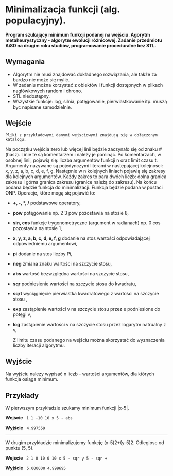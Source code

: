 # Minimalizacja funkcji (alg. populacyjny).

**Program szukający minimum funkcji podanej na wejściu. Agorytm metaheurystyczny - algorytm ewolucji różnicowej. Zadanie  przedmiotu AiSD na drugim roku studiów, programowanie proceduralne bez STL.**

**Wymagania**
---

* Algorytm nie musi znajdować dokładnego rozwiązania, ale także za bardzo nie może się mylić.
* W zadaniu można korzystać z obiektów i funkcji dostępnych w plikach nagłówkowych random i chrono.
* STL niedostępny.
* Wszystkie funkcje: log, silnia, potęgowanie, pierwiastkowanie itp. muszą byc napisane samodzielnie.

**Wejście**
---

    Pliki z przykładowymi danymi wejsciowymi znajdują się w dołączonym katalogu.


Na początku wejścia zero lub więcej linii będzie zaczynało się od znaku # (hasz). Linie te są komentarzem i należy je pominąć. 
Po komentarzach, w osobnej linii, pojawią się: liczba argumentów funkcji n oraz limit czasu t. Argumenty nazywane są pojedynczymi literami w następującej kolejności: x, y, z, a, b, c, d, e, f, g.
Następnie w n kolejnych liniach pojawią się zakresy dla kolejnych argumentów. Każdy zakres to para dwóch liczb: dolna granica zakresu i górna granica zakresu (granice należą do zakresu). 
Na końcu podana będzie funkcja do minimalizacji. Funkcja będzie podana w postaci ONP. Operacje, które mogą się pojawić to:
* **+, -, \*, /** podstawowe operatory,
* **pow** potęgowanie np. 2 3 pow pozostawia na stosie 8,
* **sin, cos** funkcje trygonometryczne (argument w radianach) np. 0 cos pozostawia na stosie 1,
* **x, y, z, a, b, c, d, e, f, g** dodanie na stos wartości odpowiadającej odpowiedniemu argumentowi,
* **p**i dodanie na stos liczby Pi,
* **neg**  zmiana znaku wartości na szczycie stosu,
* **abs** wartość bezwzględna wartości na szczycie stosu,
* **sqr** podniesienie wartości na szczycie stosu do kwadratu,
* **sqrt** wyciągnięcie pierwiastka kwadratowego z wartości na szczycie stosu ,
* **exp** zastąpienie wartości v na szczycie stosu przez e podniesione do potęgi v,
* **log** zastąpienie wartości v na szczycie stosu przez logarytm natrualny z v,

    Z limitu czasu podanego na wejściu można skorzystać do wyznaczenia liczby iteracji algorytmu.

**Wyjście**
---
    
Na wyjściu należy wypisać n liczb - wartości argumentów, dla których funkcja osiąga minimum.

**Przykłady**
---
W pierwszym przykładzie szukamy minimum funkcji |x-5|.

**Wejście**
<code>
1 1
-10 10
x 5 - abs 
</code>

**Wyjście**
<code>
4.997559
</code>

---

W drugim przykładzie minimalizujemy funkcję (x-5)2+(y-5)2. Odleglosc od punktu (5, 5).

**Wejście**
<code>
2 1
0 10
0 10
x 5 - sqr y 5 - sqr +
</code>

**Wyjście**
<code>
5.000000 4.999695
</code>

